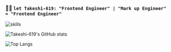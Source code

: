 ### 👨‍💻 `let Takeshi-619: "Frontend Engineer" | "Mark up Engineer" = "Frontend Engineer"`

![skills](https://skillicons.dev/icons?i=figma,nextjs,react,tailwind,webpack,typescript)

![Takeshi-619's GitHub stats](https://github-readme-stats.vercel.app/api?username=Takeshi-619&show_icons=true)

![Top Langs](https://github-readme-stats.vercel.app/api/top-langs/?username=Takeshi-619&layout=compact)

<div align="center">

</div>
